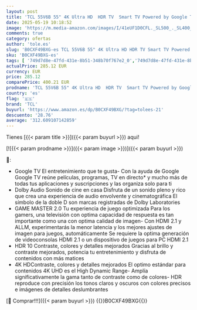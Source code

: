 ```yaml
---
layout: post
title: 'TCL 55V6B 55" 4K Ultra HD  HDR TV  Smart TV Powered by Google TV  Dolby Audio  Motion Clarity  control por voz  compatible con Google Assistant  Chromecast integrado '
date: 2025-05-19 10:18:52
image: 'https://m.media-amazon.com/images/I/41eUF1D0CFL._SL500_._SL400_.jpg'
comments: true
category: ofertas
author: 'tole.es'
slug: 'B0CXF49BXG-es TCL 55V6B 55" 4K Ultra HD HDR TV Smart TV Powered by...'
sku: 'B0CXF49BXG-es'
tags: [ '749d7d8e-47fd-431e-8b51-348b70f767e2_0','749d7d8e-47fd-431e-8b51-348b70f767e2_1901','749d7d8e-47fd-431e-8b51-348b70f767e2_6901','749d7d8e-47fd-431e-8b51-348b70f767e2_8501','Arborist Merchandising Root','CML-Tech','Electrónica','Gaming & Entertainment','Self Service','Special Features Stores','TV, vídeo y home cinema','TVs 50"-59"','Televisores','Top Brands Tech Selection','Top Brands Tech TVs','smart','tcl','tv','🇪🇸', ]
actualPrice: 285.12 EUR
currency: EUR
price: 285.12
comparePrice: 400.21 EUR
prodname: 'TCL 55V6B 55" 4K Ultra HD  HDR TV  Smart TV Powered by Google TV  Dolby Audio  Motion Clarity  control por voz  compatible con Google Assistant  Chromecast integrado '
country: 'es'
flag: '🇪🇸'
brand: 'TCL'
buyurl: 'https://www.amazon.es/dp/B0CXF49BXG/?tag=tolees-21'
descuento: '28.76'
average: '312.609107142859'
---
```


Tienes [{{< param title >}}]({{< param buyurl >}}) aqui!

[![{{< param prodname >}}]({{< param image >}})]({{< param buyurl >}})

🔎:

- Google TV El entretenimiento que te gusta- Con la ayuda de Google Google TV reúne películas, programas, TV en directo* y mucho más de todas tus aplicaciones y suscripciones y las organiza solo para ti
- Dolby Audio Sonido de cine en casa Disfruta de un sonido pleno y rico que crea una experiencia de audio envolvente y cinematográfica El símbolo de la doble D son marcas registradas de Dolby Laboratories
- GAME MASTER 2.0 Tu experiencia de juego optimizada Para los gamers, una televisión con optima capacidad de respuesta es tan importante como una con optima calidad de imagen- Con HDMI 2.1 y ALLM, experimentarás la menor latencia y los mejores ajustes de imagen para juegos, automáticamente Se requiere la optima generación de videoconsolas HDMI 2.1 o un dispositivo de juegos para PC HDMI 2.1
- HDR 10 Contraste, colores y detalles mejorados Gracias al brillo y contraste mejorados, potencia tu entretenimiento y disfruta de contenidos con más matices
- 4K HDContraste, colores y detalles mejorados El optimo estándar para contenidos 4K UHD es el High Dynamic Range- Amplía significativamente la gama tanto de contraste como de colores- HDR reproduce con precisión los tonos claros y oscuros con colores precisos e imágenes de detalles deslumbrantes

[🛒 Comprar!!!]({{< param buyurl >}})
{{<world>}}B0CXF49BXG{{</world>}}
